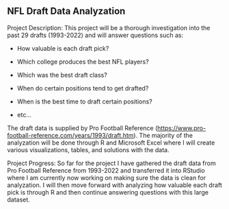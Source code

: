 NFL Draft Data Analyzation
-

Project Description: This project will be a thorough investigation into the past 29 drafts (1993-2022) and will answer questions such as:
   - How valuable is each draft pick?
  
   - Which college produces the best NFL players?
   
   - Which was the best draft class?
   
   - When do certain positions tend to get drafted?
   
   - When is the best time to draft certain positions?
   
   - etc...

The draft data is supplied by Pro Football Reference (https://www.pro-football-reference.com/years/1993/draft.htm). The majority of the analyzation will be done through R and Microsoft Excel where I will create various visualizations, tables, and solutions with the data.

Project Progress: So far for the project I have gathered the draft data from Pro Football Reference from 1993-2022 and transferred it into RStudio where I am currently now working on making sure the data is clean for analyzation. I will then move forward with analyzing how valuable each draft pick is through R and then continue answering questions with this large dataset.
